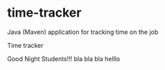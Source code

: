 # time-tracker
Java (Maven) application for tracking time on the job

Time tracker

Good Night Students!!!
bla bla bla
helllo
